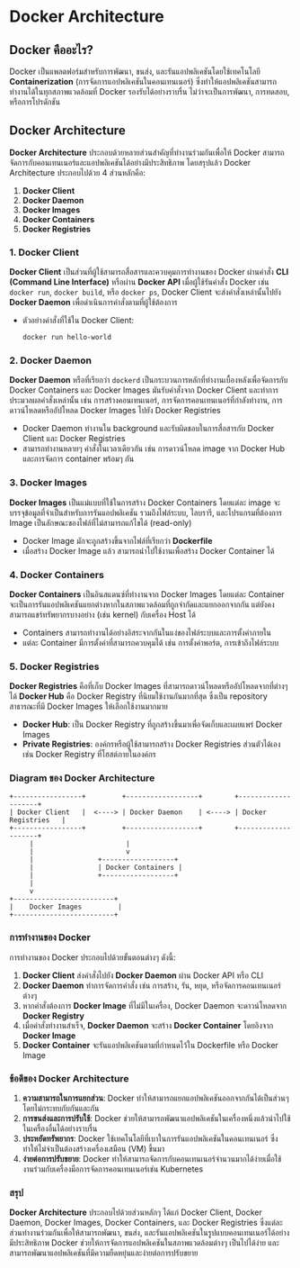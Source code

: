 # Docker Architecture

## Docker คืออะไร?
Docker เป็นแพลตฟอร์มสำหรับการพัฒนา, ขนส่ง, และรันแอปพลิเคชันโดยใช้เทคโนโลยี **Containerization** (การจัดการแอปพลิเคชันในคอนเทนเนอร์) ซึ่งทำให้แอปพลิเคชันสามารถทำงานได้ในทุกสภาพแวดล้อมที่ Docker รองรับได้อย่างราบรื่น ไม่ว่าจะเป็นการพัฒนา, การทดสอบ, หรือการโปรดักชัน

## Docker Architecture

**Docker Architecture** ประกอบด้วยหลายส่วนสำคัญที่ทำงานร่วมกันเพื่อให้ Docker สามารถจัดการกับคอนเทนเนอร์และแอปพลิเคชันได้อย่างมีประสิทธิภาพ โดยสรุปแล้ว Docker Architecture ประกอบไปด้วย 4 ส่วนหลักคือ:

1. **Docker Client**
2. **Docker Daemon**
3. **Docker Images**
4. **Docker Containers**
5. **Docker Registries**

### 1. Docker Client

**Docker Client** เป็นส่วนที่ผู้ใช้สามารถสื่อสารและควบคุมการทำงานของ Docker ผ่านคำสั่ง **CLI (Command Line Interface)** หรือผ่าน **Docker API** เมื่อผู้ใช้รันคำสั่ง Docker เช่น `docker run`, `docker build`, หรือ `docker ps`, Docker Client จะส่งคำสั่งเหล่านั้นไปยัง **Docker Daemon** เพื่อดำเนินการคำสั่งตามที่ผู้ใช้ต้องการ

- ตัวอย่างคำสั่งที่ใช้ใน Docker Client:
  ```bash
  docker run hello-world
  ```

### 2. Docker Daemon

**Docker Daemon** หรือที่เรียกว่า `dockerd` เป็นกระบวนการหลักที่ทำงานเบื้องหลังเพื่อจัดการกับ Docker Containers และ Docker Images มันรับคำสั่งจาก Docker Client และทำการประมวลผลคำสั่งเหล่านั้น เช่น การสร้างคอนเทนเนอร์, การจัดการคอนเทนเนอร์ที่กำลังทำงาน, การดาวน์โหลดหรืออัปโหลด Docker Images ไปยัง Docker Registries

- Docker Daemon ทำงานใน background และรับผิดชอบในการสื่อสารกับ Docker Client และ Docker Registries
- สามารถทำงานหลายๆ คำสั่งในเวลาเดียวกัน เช่น การดาวน์โหลด image จาก Docker Hub และการจัดการ container พร้อมๆ กัน

### 3. Docker Images

**Docker Images** เป็นแม่แบบที่ใช้ในการสร้าง Docker Containers โดยแต่ละ image จะบรรจุข้อมูลที่จำเป็นสำหรับการรันแอปพลิเคชัน รวมถึงไฟล์ระบบ, ไลบรารี, และโปรแกรมที่ต้องการ Image เป็นลักษณะของไฟล์ที่ไม่สามารถแก้ไขได้ (read-only)

- Docker Image มักจะถูกสร้างขึ้นจากไฟล์ที่เรียกว่า **Dockerfile**
- เมื่อสร้าง Docker Image แล้ว สามารถนำไปใช้งานเพื่อสร้าง Docker Container ได้

### 4. Docker Containers

**Docker Containers** เป็นอินสแตนซ์ที่ทำงานจาก Docker Images โดยแต่ละ Container จะเป็นการรันแอปพลิเคชันแยกต่างหากในสภาพแวดล้อมที่ถูกจำกัดและแยกออกจากกัน แต่ยังคงสามารถแชร์ทรัพยากรบางอย่าง (เช่น kernel) กับเครื่อง Host ได้

- Containers สามารถทำงานได้อย่างอิสระจากกันในแง่ของไฟล์ระบบและการตั้งค่าภายใน
- แต่ละ Container มีการตั้งค่าที่สามารถควบคุมได้ เช่น การตั้งค่าพอร์ต, การเข้าถึงไฟล์ระบบ

### 5. Docker Registries

**Docker Registries** คือที่เก็บ Docker Images ที่สามารถดาวน์โหลดหรืออัปโหลดจากที่ต่างๆ ได้ **Docker Hub** คือ Docker Registry ที่นิยมใช้งานกันมากที่สุด ซึ่งเป็น repository สาธารณะที่มี Docker Images ให้เลือกใช้งานมากมาย

- **Docker Hub**: เป็น Docker Registry ที่ถูกสร้างขึ้นมาเพื่อจัดเก็บและเผยแพร่ Docker Images
- **Private Registries**: องค์กรหรือผู้ใช้สามารถสร้าง Docker Registries ส่วนตัวได้เอง เช่น Docker Registry ที่โฮสต์ภายในองค์กร

### Diagram ของ Docker Architecture

```plaintext
+-----------------+         +------------------+        +--------------------+
| Docker Client   |  <----> | Docker Daemon    | <----> | Docker Registries   |
+-----------------+         +------------------+        +--------------------+
     |                       |
     |                       v
     |                +------------------+
     |                | Docker Containers |
     |                +------------------+
     |
     v
+-------------------------+
|    Docker Images         |
+-------------------------+
```

### การทำงานของ Docker

การทำงานของ Docker ประกอบไปด้วยขั้นตอนต่างๆ ดังนี้:

1. **Docker Client** ส่งคำสั่งไปยัง **Docker Daemon** ผ่าน Docker API หรือ CLI
2. **Docker Daemon** ทำการจัดการคำสั่ง เช่น การสร้าง, รัน, หยุด, หรือจัดการคอนเทนเนอร์ต่างๆ
3. หากคำสั่งต้องการ **Docker Image** ที่ไม่มีในเครื่อง, Docker Daemon จะดาวน์โหลดจาก **Docker Registry**
4. เมื่อคำสั่งทำงานสำเร็จ, **Docker Daemon** จะสร้าง **Docker Container** โดยอิงจาก **Docker Image**
5. **Docker Container** จะรันแอปพลิเคชันตามที่กำหนดไว้ใน Dockerfile หรือ Docker Image

### ข้อดีของ Docker Architecture

1. **ความสามารถในการแยกส่วน**: Docker ทำให้สามารถแยกแอปพลิเคชันออกจากกันได้เป็นส่วนๆ โดยไม่กระทบกับกันและกัน
2. **การขนส่งและการปรับใช้**: Docker ช่วยให้สามารถพัฒนาแอปพลิเคชันในเครื่องหนึ่งแล้วนำไปใช้ในเครื่องอื่นได้อย่างราบรื่น
3. **ประหยัดทรัพยากร**: Docker ใช้เทคโนโลยีที่เบาในการรันแอปพลิเคชันในคอนเทนเนอร์ ซึ่งทำให้ไม่จำเป็นต้องสร้างเครื่องเสมือน (VM) ขึ้นมา
4. **ง่ายต่อการปรับขยาย**: Docker ทำให้สามารถจัดการกับคอนเทนเนอร์จำนวนมากได้ง่ายเมื่อใช้งานร่วมกับเครื่องมือการจัดการคอนเทนเนอร์เช่น Kubernetes

### สรุป

**Docker Architecture** ประกอบไปด้วยส่วนหลักๆ ได้แก่ Docker Client, Docker Daemon, Docker Images, Docker Containers, และ Docker Registries ซึ่งแต่ละส่วนทำงานร่วมกันเพื่อให้สามารถพัฒนา, ขนส่ง, และรันแอปพลิเคชันในรูปแบบคอนเทนเนอร์ได้อย่างมีประสิทธิภาพ Docker ช่วยให้การจัดการแอปพลิเคชันในสภาพแวดล้อมต่างๆ เป็นไปได้ง่าย และสามารถพัฒนาแอปพลิเคชันที่มีความยืดหยุ่นและง่ายต่อการปรับขยาย